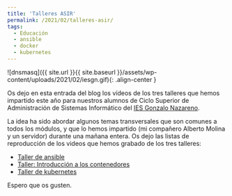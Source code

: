 ```yaml
---
title: 'Talleres ASIR'
permalink: /2021/02/talleres-asir/
tags:
  - Educación
  - ansible
  - docker
  - kubernetes
---
```


![dnsmasq]({{ site.url }}{{ site.baseurl }}/assets/wp-content/uploads/2021/02/iesgn.gif){: .align-center }

Os dejo en esta entrada del blog los vídeos de los tres talleres que hemos impartido este año para nuestros alumnos de Ciclo Superior de Administración de Sistemas Informático del [IES Gonzalo Nazareno](https://dit.gonzalonazareno.org/gestiona/).

La idea ha sido abordar algunos temas transversales que son comunes a todos los módulos, y que lo hemos impartido (mi compañero Alberto Molina y un servidor) durante una mañana entera. Os dejo las listas de reproducción de los videos que hemos grabado de los tres talleres:

* [Taller de ansible](https://www.youtube.com/watch?v=cMVT1LpgvCA&list=PLsABa5cggfjqgEj0-ubRodpqAYyKsuMDp)
* [Taller: Introducción a los contenedores](https://www.youtube.com/watch?v=8XoE5XudnJ0&list=PLsABa5cggfjrXA5aRwVhaVwXTZd5SpK6Z)
* [Taller de kubernetes](https://www.youtube.com/watch?v=PjfusNkD808&list=PLsABa5cggfjrq4r-UA_E25aRplwxnL6Rs)

Espero que os gusten.
